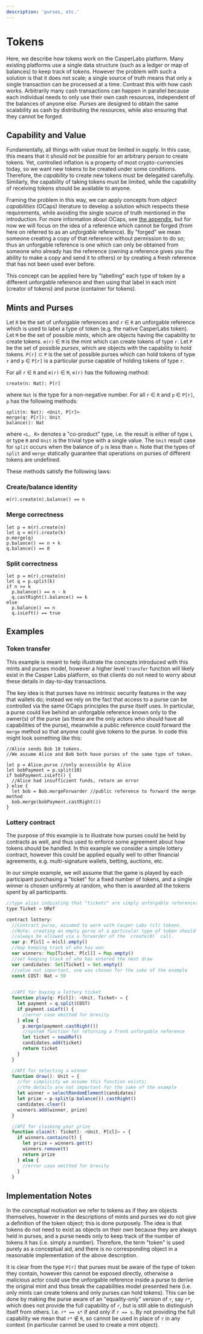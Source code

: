```yaml
---
description: 'purses, etc.'
---
```


# Tokens

Here, we describe how tokens work on the CasperLabs platform. Many existing
platforms use a single data structure (such as a ledger or map of balances) to
keep track of tokens. However the problem with such a solution is that it does
not scale; a single source of truth means that only a single transaction can be
processed at a time. Contrast this with how cash works. Arbitrarily many cash
transactions can happen in parallel because each individual needs to only use
their own cash resources, independent of the balances of anyone else. _Purses_
are designed to obtain the same scalability as cash by distributing the
resources, while also ensuring that they cannot be forged.

## Capability and Value

Fundamentally, all things with value must be limited in supply. In this case,
this means that it should not be possible for an arbitrary person to create
tokens. Yet, controlled inflation is a property of most crypto-currencies today,
so we want new tokens to be created under some conditions. Therefore, the
_capability_ to create new tokens must be delegated carefully. Similarly, the
capability of taking tokens must be limited, while the capability of receiving
tokens should be available to anyone. 

Framing the problem in this way, we can apply concepts from _object
capabilities_ (OCaps) literature to develop a solution which respects these
requirements, while avoiding the single source of truth mentioned in the
introduction. For more information about OCaps, see [the
appendix](../appendix/ocaps-security.md), but for now we will focus on the idea
of a reference which cannot be forged (from here on referred to as an
_unforgable_ reference). By "forged" we mean someone creating a copy of that
reference without permission to do so; thus an unforgable reference is one which
can only be obtained from someone who already has the reference (owning a
reference gives you the ability to make a copy and send it to others) or by
creating a fresh reference that has not been used ever before.

This concept can be applied here by "labelling" each type of token by a
different unforgable reference and then using that label in each mint (creator
of tokens) and purse (container for tokens).

## Mints and Purses

Let `R` be the set of unforgable references and `r` $\in$ `R` an unforgable
reference which is used to label a type of token (e.g. the native CasperLabs
token). Let `M` be the set of possible _mints_, which are objects having the
capability to create tokens. `m(r)` $\in$ `M` is the mint which can create
tokens of type `r`. Let `P` be the set of possible _purses_, which are objects
with the capability to hold tokens. `P[r]` $\subset$ `P` is the set of possible
purses which can hold tokens of type `r` and `p` $\in$ `P[r]` is a particular
purse capable of holding tokens of type `r`.

For all `r` $\in$ `R` and `m(r)` $\in$ `M`, `m(r)` has the following method:
```
create(n: Nat): P[r]
```
where `Nat` is the type for a non-negative number. For all `r` $\in$ `R` and `p`
$\in$ `P[r]`, `p` has the following methods:
```
split(n: Nat): <Unit, P[r]>
merge(q: P[r]): Unit
balance(): Nat
```
where `<L, R>` denotes a "co-product" type, i.e. the result is either of type
`L` or type `R` and `Unit` is the trivial type with a single value. The `Unit`
result case for `split` occurs when the balance of `p` is less than `n`. Note
that the types of `split` and `merge` statically guarantee that operations on
purses of different tokens are undefined.

These methods satisfy the following laws:
### Create/balance identity
```
m(r).create(n).balance() == n
```
### Merge correctness
```
let p = m(r).create(n)
let q = m(r).create(k)
p.merge(q)
p.balance() == n + k
q.balance() == 0
```
### Split correctness
```
let p = m(r).create(n)
let q = p.split(k)
if n >= k
  p.balance() == n - k
  q.castRight().balance() == k
else
  p.balance() == n
  q.isLeft() == true
```

## Examples

### Token transfer

This example is meant to help illustrate the concepts introduced with this mints
and purses model, however a higher level `transfer` function will likely exist
in the Casper Labs platform, so that clients do not need to worry about these
details in day-to-day transactions.

The key idea is that purses have no intrinsic security features in the way that
wallets do; instead we rely on the fact that access to a purse can be controlled
via the same OCaps principles the purse itself uses. In particular, a purse
could live behind an unforgable reference known only to the owner(s) of the
purse (as these are the only actors who should have all capabilities of the
purse), meanwhile a public reference could forward the `merge` method so that
anyone could give tokens to the purse. In code this might look something like
this:
```
//Alice sends Bob 10 tokens.
//We assume Alice and Bob both have purses of the same type of token.

let p = Alice.purse //only accessible by Alice
let bobPayment = p.split(10)
if bobPayment.isLeft() {
  //Alice had insufficient funds, return an error
} else {
  let bob = Bob.mergeForwarder //public reference to forward the merge method
  bob.merge(bobPayment.castRight())
}
```

### Lottery contract

The purpose of this example is to illustrate how purses could be held by
contracts as well, and thus used to enforce some agreement about how tokens
should be handled. In this example we consider a simple lottery contract,
however this could be applied equally well to other financial agreements, e.g.
multi-signature wallets, betting, auctions, etc.

In our simple example, we will assume that the game is played by each
participant purchasing a "ticket" for a fixed number of tokens, and a single
winner is chosen uniformly at random, who then is awarded all the tokens spent
by all participants.

```javascript
//type alias indicating that "tickets" are simply unforgable references
type Ticket = URef

contract lottery:
  //Contract purse, assumed to work with Casper Labs (cl) tokens.
  //Note: creating an empty purse of a particular type of token should
  //always be allowed via a forwarder of the `create(0)` call.
  var p: P[cl] = m(cl).empty()
  //map keeping track of who has won
  var winners: Map[Ticket, P[cl]] = Map.empty()
  //set keeping track of who has entered the next draw
  var candidates: Set[Ticket] = Set.empty()
  //value not important, one was chosen for the sake of the example
  const COST: Nat = 50
  

  //API for buying a lottery ticket
  function play(q: P[cl]): <Unit, Ticket> = {
    let payment = q.split(COST)
    if payment.isLeft() {
      //error case omitted for brevity
    } else {
      p.merge(payment.castRight())
      //system function for returning a fresh unforgable reference
      let ticket = newURef()
      candidates.add(ticket)
      return ticket
    }
  }

  //API for selecting a winner
  function draw(): Unit = {
    //for simplicity we assume this function exists;
    //the details are not important for the sake of the example
    let winner = selectRandomElement(candidates)
    let prize = p.split(p.balance()).castRight()
    candidates.clear()
    winners.add(winner, prize)
  }

  //API for claiming your prize
  function claim(t: Ticket): <Unit, P[cl]> = {
    if winners.contains(t) {
      let prize = winners.get(t)
      winners.remove(t)
      return prize
    } else {
      //error case omitted for brevity
    }
  }
```

## Implementation Notes

In the conceptual motivation we refer to tokens as if they are objects
themselves, however in the descriptions of mints and purses we do not give a
definition of the token object; this is done purposely. The idea is that tokens
do not need to exist as objects on their own because they are always held in
purses, and a purse needs only to keep track of the number of tokens it has
(i.e. simply a number). Therefore, the term "token" is used purely as a
conceptual aid, and there is no corresponding object in a reasonable
implementation of the above description.

It is clear from the type `P[r]` that purses must be aware of the type of token
they contain, however this cannot be exposed directly, otherwise a malicious
actor could use the unforgable reference inside a purse to derive the original
mint and thus break the capabilities model presented here (i.e. only mints can
create tokens and only purses can hold tokens). This can be done by making the
purse aware of an "equality-only" version of `r`, say `r*`, which does not
provide the full capability of `r`, but is still able to distinguish itself from
others. I.e. `r* == s*` if and only if `r == s`. By not providing the full
capability we mean that `r*` $\not \in$ `R`, so cannot be used in place of `r`
in any context (in particular cannot be used to create a mint object).
